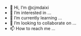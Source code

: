 - 👋 Hi, I’m @cjmdaixi
- 👀 I’m interested in ...
- 🌱 I’m currently learning ...
- 💞️ I’m looking to collaborate on ...
- 📫 How to reach me ...

<!---
cjmdaixi/cjmdaixi is a ✨ special ✨ repository because its `README.md` (this file) appears on your GitHub profile.
You can click the Preview link to take a look at your changes.
--->
